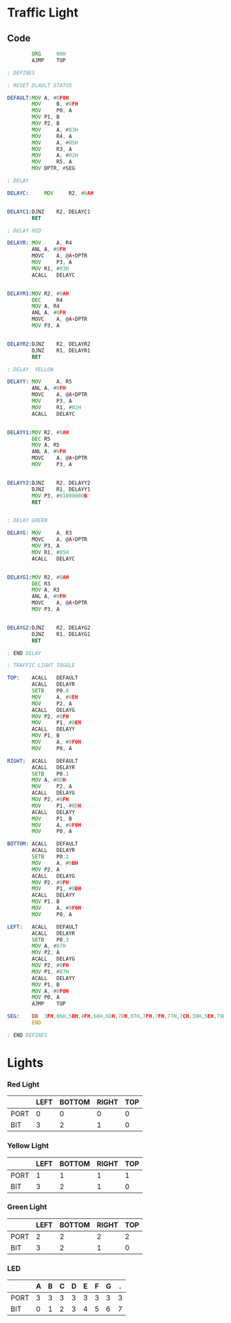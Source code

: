 # Traffic Light

## Code

~~~asm
		ORG 	00H
		AJMP 	TOP

; DEFINES

; RESET DLAULT STATUS

DEFAULT:MOV	A, #0F0H
		MOV 	B, #0FH
		MOV 	P0, A
		MOV	P1, B
		MOV	P2, B
		MOV 	A, #03H
		MOV 	R4, A
		MOV 	A, #05H
		MOV 	R3, A
		MOV 	A, #02H
		MOV 	R5, A
		MOV	DPTR, #SEG

; DELAY

DELAYC:		MOV 	R2, #0AH


DELAYC1:DJNZ	R2, DELAYC1
		RET

; DELAY RED

DELAYR:	MOV 	A, R4
		ANL	A, #0FH
		MOVC	A, @A+DPTR
		MOV 	P3, A
		MOV	R1, #03H
		ACALL	DELAYC


DELAYR1:MOV	R2, #0AH
		DEC 	R4
		MOV	A, R4
		ANL	A, #0FH
		MOVC	A, @A+DPTR
		MOV	P3, A


DELAYR2:DJNZ	R2, DELAYR2
		DJNZ	R1, DELAYR1
		RET

; DELAY  YELLOW

DELAYY:	MOV 	A, R5
		ANL	A, #0FH
		MOVC	A, @A+DPTR
		MOV 	P3, A
		MOV 	R1, #02H
		ACALL	DELAYC


DELAYY1:MOV	R2, #0AH
		DEC	R5
		MOV	A, R5
		ANL	A, #0FH
		MOVC	A, @A+DPTR
		MOV 	P3, A


DELAYY2:DJNZ	R2, DELAYY2
		DJNZ	R1, DELAYY1
		MOV	P3, #01000000B
		RET


; DELAY GREEN

DELAYG:	MOV 	A, R3
		MOVC	A, @A+DPTR
		MOV	P3, A
		MOV	R1, #05H
		ACALL	DELAYC


DELAYG1:MOV	R2, #0AH
		DEC	R3
		MOV	A, R3
		ANL	A, #0FH
		MOVC	A, @A+DPTR
		MOV	P3, A


DELAYG2:DJNZ	R2, DELAYG2
		DJNZ	R1, DELAYG1
		RET

; END DELAY

; TRAFFIC LIGHT TOGGLE

TOP: 	ACALL 	DEFAULT
		ACALL 	DELAYR
		SETB 	P0.0
		MOV 	A, #0EH
		MOV 	P2, A
		ACALL 	DELAYG
		MOV	P2, #0FH
		MOV 	P1, #0EH
		ACALL 	DELAYY
		MOV	P1, B
		MOV 	A, #0F0H
		MOV 	P0, A

RIGHT:	ACALL	DEFAULT
		ACALL	DELAYR
		SETB 	P0.1
		MOV	A, #0DH
		MOV 	P2, A
		ACALL	DELAYG
		MOV	P2, #0FH
		MOV 	P1, #0DH
		ACALL	DELAYY
		MOV 	P1, B
		MOV 	A, #0F0H
		MOV 	P0, A

BOTTOM:	ACALL	DEFAULT
		ACALL	DELAYR
		SETB 	P0.2
		MOV 	A, #0BH
		MOV	P2, A
		ACALL 	DELAYG
		MOV	P2, #0FH
		MOV 	P1, #0BH
		ACALL 	DELAYY
		MOV	P1, B
		MOV 	A, #0F0H
		MOV 	P0, A

LEFT:	ACALL	DEFAULT
		ACALL	DELAYR
		SETB	P0.3
		MOV	A, #07H
		MOV	P2, A
		ACALL	DELAYG
		MOV	P2, #0FH
		MOV	P1, #07H
		ACALL	DELAYY
		MOV	P1, B
		MOV	A, #0F0H
		MOV	P0, A
		AJMP 	TOP

SEG:	DB 	3FH,06H,5BH,4FH,66H,6DH,7DH,07H,7FH,7FH,77H,7CH,39H,5EH,79H,71H
		END

; END DEFINES

~~~

# Lights

### Red Light

|      | LEFT | BOTTOM | RIGHT | TOP  |
| ---- | ---- | ------ | ----- | ---- |
| PORT | 0    | 0      | 0     | 0    |
| BIT  | 3    | 2      | 1     | 0    |

### Yellow Light

|      | LEFT | BOTTOM | RIGHT | TOP  |
| ---- | ---- | ------ | ----- | ---- |
| PORT | 1    | 1      | 1     | 1    |
| BIT  | 3    | 2      | 1     | 0    |

### Green Light

|      | LEFT | BOTTOM | RIGHT | TOP  |
| ---- | ---- | ------ | ----- | ---- |
| PORT | 2    | 2      | 2     | 2    |
| BIT  | 3    | 2      | 1     | 0    |

### LED 

|      | A    | B    | C    | D    | E    | F    | G    | .    |
| ---- | ---- | ---- | ---- | ---- | ---- | ---- | ---- | ---- |
| PORT | 3    | 3    | 3    | 3    | 3    | 3    | 3    | 3    |
| BIT  | 0    | 1    | 2    | 3    | 4    | 5    | 6    | 7    |

